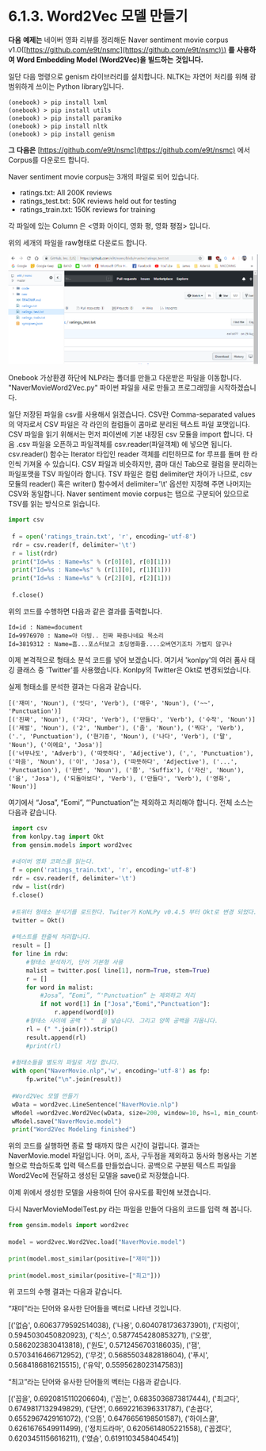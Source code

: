 # 6.1.3. 	Word2Vec 모델 만들기

**다음** **예제는** 네이버 영화 리뷰를 정리해둔 Naver sentiment movie corpus v1.0\([https://github.com/e9t/nsmc](https://github.com/e9t/nsmc)\) **를** **사용하여** **Word Embedding Model \(Word2Vec\)을** **빌드하는** **것입니다.**

일단 다음 명령으로 genism 라이브러리를 설치합니다. NLTK는 자연어 처리를 위해 광범위하게 쓰이는 Python library입니다.

```text
(onebook) > pip install lxml
(onebook) > pip install utils
(onebook) > pip install paramiko
(onebook) > pip install nltk
(onebook) > pip install genism
```

**그** **다음은** [https://github.com/e9t/nsmc](https://github.com/e9t/nsmc) 에서 Corpus를 다운로드 합니다.

Naver sentiment movie corpus는 3개의 파일로 되어 있습니다.

* ratings.txt: All 200K reviews
* ratings\_test.txt: 50K reviews held out for testing
* ratings\_train.txt: 150K reviews for training

각 파일에 있는 Column 은 &lt;영화 아이디, 영화 평, 영화 평점&gt; 입니다.

위의 세개의 파일을 raw형태로 다운로드 합니다.

![](../../.gitbook/assets/61301.png)

Onebook 가상환경 하단에 NLP라는 폴더를 만들고 다운받은 파일을 이동합니다. "NaverMovieWord2Vec.py" 파이썬 파일을 새로 만들고 프로그래밍을 시작하겠습니다.

일단 저장된 파일을 csv를 사용해서 읽겠습니다. CSV란 Comma-separated values의 약자로서 CSV 파일은 각 라인의 컬럼들이 콤마로 분리된 텍스트 파일 포맷입니다. CSV 파일을 읽기 위해서는 먼저 파이썬에 기본 내장된 csv 모듈을 import 합니다. 다음 .csv 파일을 오픈하고 파일객체를 csv.reader\(파일객체\) 에 넣으면 됩니다. csv.reader\(\) 함수는 Iterator 타입인 reader 객체를 리턴하므로 for 루프를 돌며 한 라인씩 가져올 수 있습니다. CSV 파일과 비슷하지만, 콤마 대신 Tab으로 컬럼을 분리하는 파일포맷을 TSV 파일이라 합니다. TSV 파일은 컬럼 delimiter만 차이가 나므로, csv 모듈의 reader\(\) 혹은 writer\(\) 함수에서 delimiter='\t' 옵션만 지정해 주면 나머지는 CSV와 동일합니다. Naver sentiment movie corpus는 탭으로 구분되어 있으므로 TSV를 읽는 방식으로 읽습니다.

```python
import csv

 f = open('ratings_train.txt', 'r', encoding='utf-8')
 rdr = csv.reader(f, delimiter='\t')
 r = list(rdr)
 print("Id=%s : Name=%s" % (r[0][0], r[0][1]))
 print("Id=%s : Name=%s" % (r[1][0], r[1][1]))
 print("Id=%s : Name=%s" % (r[2][0], r[2][1]))

 f.close()
```

위의 코드를 수행하면 다음과 같은 결과를 출력합니다.

```text
Id=id : Name=document
Id=9976970 : Name=아 더빙.. 진짜 짜증나네요 목소리
Id=3819312 : Name=흠...포스터보고 초딩영화줄....오버연기조차 가볍지 않구나
```

이제 본격적으로 형태소 분석 코드를 넣어 보겠습니다. 여기서 'konlpy'의 여러 품사 태깅 클래스 중 'Twitter'를 사용했습니다. Konlpy의 Twitter은 Okt로 변경되었습니다.

실제 형태소를 분석한 결과는 다음과 같습니다.

```text
[('재미', 'Noun'), ('잇다', 'Verb'), ('매우', 'Noun'), ('~~', 'Punctuation')]
[('진짜', 'Noun'), ('자다', 'Verb'), ('만들다', 'Verb'), ('수작', 'Noun')]
[('제발', 'Noun'), ('2', 'Number'), ('좀', 'Noun'), ('찍다', 'Verb'), ('.', 'Punctuation'), ('현기증', 'Noun'), ('나다', 'Verb'), ('말', 'Noun'), ('이에요', 'Josa')]
[('너무나도', 'Adverb'), ('따뜻하다', 'Adjective'), (',', 'Punctuation'), ('마음', 'Noun'), ('이', 'Josa'), ('따뜻하다', 'Adjective'), ('...', 'Punctuation'), ('한번', 'Noun'), ('쯤', 'Suffix'), ('자신', 'Noun'), ('을', 'Josa'), ('되돌아보다', 'Verb'), ('만들다', 'Verb'), ('영화', 'Noun')]
```

여기에서 “Josa”, “Eomi”, “'Punctuation”는 제외하고 처리해야 합니다. 전체 소스는 다음과 같습니다.

```python
 import csv
 from konlpy.tag import Okt
 from gensim.models import word2vec

 #네이버 영화 코퍼스를 읽는다.
 f = open('ratings_train.txt', 'r', encoding='utf-8')
 rdr = csv.reader(f, delimiter='\t')
 rdw = list(rdr)
 f.close()

 #트위터 형태소 분석기를 로드한다. Twiter가 KoNLPy v0.4.5 부터 Okt로 변경 되었다.
 twitter = Okt()

 #텍스트를 한줄씩 처리합니다.
 result = []
 for line in rdw:
     #형태소 분석하기, 단어 기본형 사용
     malist = twitter.pos( line[1], norm=True, stem=True)
     r = []
     for word in malist:
         #Josa”, “Eomi”, “'Punctuation” 는 제외하고 처리
         if not word[1] in ["Josa","Eomi","Punctuation"]:
             r.append(word[0])
     #형태소 사이에 공백 " "  을 넣습니다. 그리고 양쪽 공백을 지웁니다.
     rl = (" ".join(r)).strip()
     result.append(rl)
     #print(rl)

 #형태소들을 별도의 파일로 저장 합니다.
 with open("NaverMovie.nlp",'w', encoding='utf-8') as fp:
     fp.write("\n".join(result))

 #Word2Vec 모델 만들기
 wData = word2vec.LineSentence("NaverMovie.nlp")
 wModel =word2vec.Word2Vec(wData, size=200, window=10, hs=1, min_count=2, sg=1)
 wModel.save("NaverMovie.model")
 print("Word2Vec Modeling finished")
```

위의 코드를 실행하면 종료 할 때까지 많은 시간이 걸립니다. 결과는 NaverMovie.model 파일입니다. 어미, 조사, 구두점을 제외하고 동사와 형용사는 기본형으로 학습하도록 입력 텍스트를 만들었습니다. 공백으로 구분된 텍스트 파일을 Word2Vec에 전달하고 생성된 모델을 save\(\)로 저장했습니다.

이제 위에서 생성한 모델을 사용하여 단어 유사도를 확인해 보겠습니다.

다시 NaverMovieModelTest.py 라는 파일을 만들어 다음의 코드를 입력 해 봅니다.

```python
from gensim.models import word2vec

model = word2vec.Word2Vec.load("NaverMovie.model")

print(model.most_similar(positive=["재미"]))

print(model.most_similar(positive=["최고"]))
```

위 코드의 수행 결과는 다음과 같습니다.

“재미”라는 단어와 유사한 단어들을 벡터로 나타낸 것입니다.

\[\('없슴', 0.6063779592514038\), \('나용', 0.6040781736373901\), \('지렁이', 0.5945030450820923\), \('칙스', 0.5877454280853271\), \('오랬', 0.5862023830413818\), \('원도', 0.5712456703186035\), \('잼', 0.5703416466712952\), \('무것', 0.5685503482818604\), \('푸시', 0.5684186816215515\), \('유익', 0.5595628023147583\)\]

“최고”라는 단어와 유사한 단어들의 벡터는 다음과 같습니다.

\[\('꼽을', 0.6920815110206604\), \('꼽는', 0.6835036873817444\), \('최고다', 0.6749817132949829\), \('단연', 0.6692216396331787\), \('손꼽다', 0.6552967429161072\), \('으뜸', 0.6476656198501587\), \('하이스쿨', 0.6261676549911499\), \('정치드라마', 0.6205614805221558\), \('꼽겠다', 0.6203451156616211\), \('였슴', 0.6191103458404541\)\]

